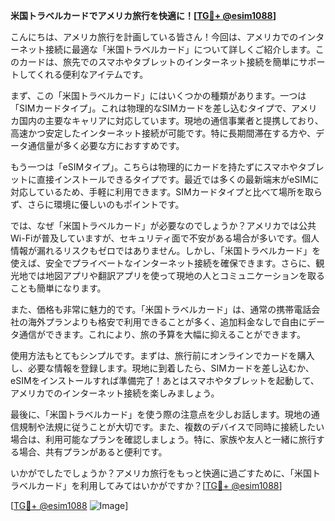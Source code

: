 **米国トラベルカードでアメリカ旅行を快適に！[[TG💪+ @esim1088](https://t.me/s/esim1088)]**

こんにちは、アメリカ旅行を計画している皆さん！今回は、アメリカでのインターネット接続に最適な「米国トラベルカード」について詳しくご紹介します。このカードは、旅先でのスマホやタブレットのインターネット接続を簡単にサポートしてくれる便利なアイテムです。

まず、この「米国トラベルカード」にはいくつかの種類があります。一つは「SIMカードタイプ」。これは物理的なSIMカードを差し込むタイプで、アメリカ国内の主要なキャリアに対応しています。現地の通信事業者と提携しており、高速かつ安定したインターネット接続が可能です。特に長期間滞在する方や、データ通信量が多く必要な方におすすめです。

もう一つは「eSIMタイプ」。こちらは物理的にカードを持たずにスマホやタブレットに直接インストールできるタイプです。最近では多くの最新端末がeSIMに対応しているため、手軽に利用できます。SIMカードタイプと比べて場所を取らず、さらに環境に優しいのもポイントです。

では、なぜ「米国トラベルカード」が必要なのでしょうか？アメリカでは公共Wi-Fiが普及していますが、セキュリティ面で不安がある場合が多いです。個人情報が漏れるリスクもゼロではありません。しかし、「米国トラベルカード」を使えば、安全でプライベートなインターネット接続を確保できます。さらに、観光地では地図アプリや翻訳アプリを使って現地の人とコミュニケーションを取ることも簡単になります。

また、価格も非常に魅力的です。「米国トラベルカード」は、通常の携帯電話会社の海外プランよりも格安で利用できることが多く、追加料金なしで自由にデータ通信ができます。これにより、旅の予算を大幅に抑えることができます。

使用方法もとてもシンプルです。まずは、旅行前にオンラインでカードを購入し、必要な情報を登録します。現地に到着したら、SIMカードを差し込むか、eSIMをインストールすれば準備完了！あとはスマホやタブレットを起動して、アメリカでのインターネット接続を楽しみましょう。

最後に、「米国トラベルカード」を使う際の注意点を少しお話します。現地の通信規制や法規に従うことが大切です。また、複数のデバイスで同時に接続したい場合は、利用可能なプランを確認しましょう。特に、家族や友人と一緒に旅行する場合、共有プランがあると便利です。

いかがでしたでしょうか？アメリカ旅行をもっと快適に過ごすために、「米国トラベルカード」を利用してみてはいかがですか？[[TG💪+ @esim1088](https://t.me/s/esim1088)]

[[TG💪+ @esim1088](https://t.me/s/esim1088) ![Image](https://i.postimg.cc/Y0z9fWf4/image.png)]